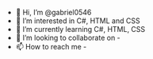 - 👋 Hi, I’m @gabriel0546
- 👀 I’m interested in C#, HTML and CSS
- 🌱 I’m currently learning C#, HTML, CSS
- 💞️ I’m looking to collaborate on -
- 📫 How to reach me -

<!---
gabriel0546/gabriel0546 is a ✨ special ✨ repository because its `README.md` (this file) appears on your GitHub profile.
You can click the Preview link to take a look at your changes.
--->
